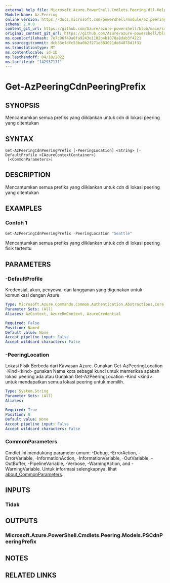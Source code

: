 ```yaml
---
external help file: Microsoft.Azure.PowerShell.Cmdlets.Peering.dll-Help.xml
Module Name: Az.Peering
online version: https://docs.microsoft.com/powershell/module/az.peering/get-azpeeringcdnpeeringprefix
schema: 2.0.0
content_git_url: https://github.com/Azure/azure-powershell/blob/main/src/Peering/Peering/help/Get-AzPeeringCdnPeeringPrefix.md
original_content_git_url: https://github.com/Azure/azure-powershell/blob/main/src/Peering/Peering/help/Get-AzPeeringCdnPeeringPrefix.md
ms.openlocfilehash: 7e7c96f49a8fa9243e1102b4b1070a8dab3f4221
ms.sourcegitcommit: dcb33efdfc53ba0b2f271e883021de84878d1f31
ms.translationtype: MT
ms.contentlocale: id-ID
ms.lasthandoff: 04/18/2022
ms.locfileid: "142937171"
---
```

# Get-AzPeeringCdnPeeringPrefix

## SYNOPSIS
Mencantumkan semua prefiks yang diiklankan untuk cdn di lokasi peering yang ditentukan

## SYNTAX

```
Get-AzPeeringCdnPeeringPrefix [-PeeringLocation] <String> [-DefaultProfile <IAzureContextContainer>]
 [<CommonParameters>]
```

## DESCRIPTION
Mencantumkan semua prefiks yang diiklankan untuk cdn di lokasi peering yang ditentukan

## EXAMPLES

### Contoh 1
```powershell
Get-AzPeeringCdnPeeringPrefix -PeeringLocation "Seattle"
```

Mencantumkan semua prefiks yang diiklankan untuk cdn di lokasi peering fisik tertentu

## PARAMETERS

### -DefaultProfile
Kredensial, akun, penyewa, dan langganan yang digunakan untuk komunikasi dengan Azure.

```yaml
Type: Microsoft.Azure.Commands.Common.Authentication.Abstractions.Core.IAzureContextContainer
Parameter Sets: (All)
Aliases: AzContext, AzureRmContext, AzureCredential

Required: False
Position: Named
Default value: None
Accept pipeline input: False
Accept wildcard characters: False
```

### -PeeringLocation
Lokasi Fisik Berbeda dari Kawasan Azure.
Gunakan Get-AzPeeringLocation -Kind \<kind\> gunakan Nama kota sebagai kunci untuk memeriksa apakah lokasi peering ada atau Gunakan Get-AzPeeringLocation -Kind \<kind\> untuk mendapatkan semua lokasi peering untuk memilih.

```yaml
Type: System.String
Parameter Sets: (All)
Aliases:

Required: True
Position: 0
Default value: None
Accept pipeline input: False
Accept wildcard characters: False
```

### CommonParameters
Cmdlet ini mendukung parameter umum: -Debug, -ErrorAction, -ErrorVariable, -InformationAction, -InformationVariable, -OutVariable, -OutBuffer, -PipelineVariable, -Verbose, -WarningAction, and -WarningVariable. Untuk informasi selengkapnya, lihat [about_CommonParameters](http://go.microsoft.com/fwlink/?LinkID=113216).

## INPUTS

### Tidak

## OUTPUTS

### Microsoft.Azure.PowerShell.Cmdlets.Peering.Models.PSCdnPeeringPrefix

## NOTES

## RELATED LINKS
